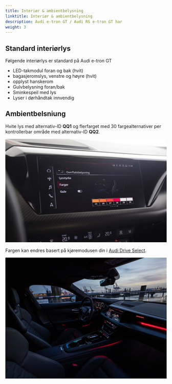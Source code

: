 ```yaml
---
title: Interiør & ambientbelysning
linktitle: Interiør & ambientbelysning
description: Audi e-tron GT / Audi RS e-tron GT har 
weight: 3
---
```


## Standard interiørlys

Følgende interiørlys er standard på Audi e-tron GT

- LED-takmodul foran og bak (hvit)
- bagasjeromslys, venstre og høyre (hvit)
- opplyst hanskerom
- Gulvbelysning foran/bak
- Sminkespeil med lys
- Lyser i dørhåndtak innvendig

## Ambientbelsniung

Hvite lys med alternativ-ID **QQ1** og flerfarget med 30 fargealternativer per kontrollerbar
område med alternativ-ID **QQ2**.

![Omgivelseslys](ambientlight_control.jpg "Lysene styres i MMI")

Fargen kan endres basert på kjøremodusen din i [Audi Drive Select](/models/e-tron-gt/technology/audidriveselect/).

![Omgivelseslys](ambientlight_1.jpg "Multicolor interiørlys")